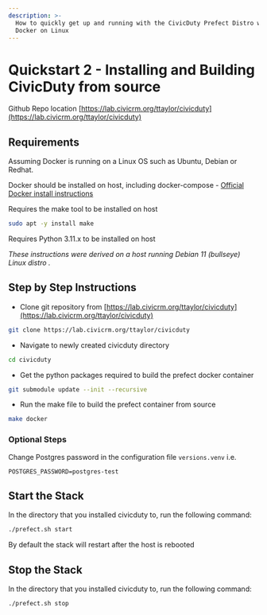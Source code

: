 ```yaml
---
description: >-
  How to quickly get up and running with the CivicDuty Prefect Distro with
  Docker on Linux
---
```


# Quickstart 2 - Installing and Building CivicDuty from source

Github Repo location [https://lab.civicrm.org/ttaylor/civicduty](https://lab.civicrm.org/ttaylor/civicduty)

## Requirements

Assuming Docker is running on a Linux OS such as Ubuntu, Debian or Redhat.

Docker should be installed on host, including docker-compose - [Official Docker install instructions](broken-reference)

Requires the make tool to be installed on host

```bash
sudo apt -y install make
```

Requires Python 3.11.x to be installed on host

_These instructions were derived on a host running Debian 11 (bullseye) Linux distro ._

## Step by Step Instructions

* Clone git repository from [https://lab.civicrm.org/ttaylor/civicduty](https://lab.civicrm.org/ttaylor/civicduty)

```bash
git clone https://lab.civicrm.org/ttaylor/civicduty 

```

* Navigate to newly created civicduty directory

```bash
cd civicduty
```

* Get the python packages required to build the prefect docker container

```bash
git submodule update --init --recursive
```

* Run the make file to build the prefect container from source

```bash
make docker
```

### Optional Steps

Change Postgres password in the configuration file `versions.venv` i.e.

```
POSTGRES_PASSWORD=postgres-test
```

## Start the Stack

In the directory that you installed civicduty to, run the following command:

```bash
./prefect.sh start
```

By default the stack will restart after the host is rebooted

## Stop the Stack

In the directory that you installed civicduty to, run the following command:

```bash
./prefect.sh stop
```
